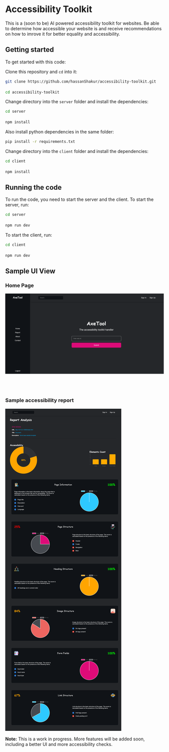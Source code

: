 # Accessibility Toolkit

This is a (soon to be) AI powered accessibility toolkit for websites. Be able to determine how accessible your website is and receive recommendations on how to imrove it for better equality and accessibility.

## Getting started

To get started with this code:

Clone this repository and `cd` into it:

```sh
git clone https://github.com/hassanShakur/accessibility-toolkit.git

cd accessibility-toolkit
```

Change directory into the `server` folder and install the dependencies:

```sh
cd server

npm install
```

Also install python dependencies in the same folder:

```sh
pip install -r requirements.txt
```

Change directory into the `client` folder and install the dependencies:

```sh
cd client

npm install
```

## Running the code

To run the code, you need to start the server and the client. To start the server, run:

```sh
cd server

npm run dev
```

To start the client, run:

```sh
cd client

npm run dev
```

## Sample UI View

### Home Page

![Home Page](screenshots/home.png)

<br>
<br>

### Sample accessibility report

![Sample accessibility report](screenshots/sample-report.png)

**Note:** This is a work in progress. More features will be added soon, including a better UI and more accessibility checks.
